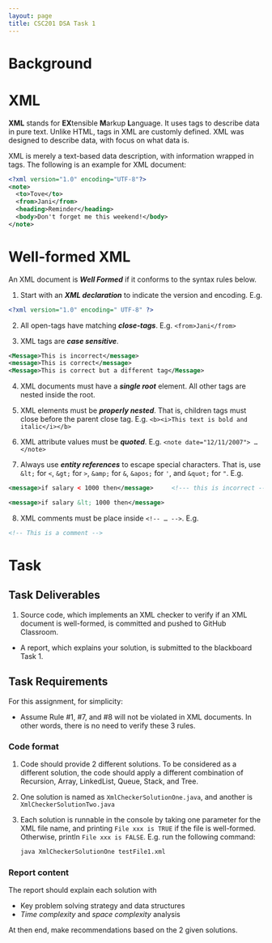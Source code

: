```yaml
---
layout: page
title: CSC201 DSA Task 1
---
```


# Background

# XML

**XML** stands for **EX**tensible **M**arkup **L**anguage. It uses tags to describe data in pure text. Unlike HTML, tags in XML are customly defined. XML was designed to describe data, with focus on what data is.

XML is merely a text-based data description, with information wrapped in tags. The following is an example for XML document:

```xml
<?xml version="1.0" encoding="UTF-8"?>
<note>
  <to>Tove</to>
  <from>Jani</from>
  <heading>Reminder</heading>
  <body>Don't forget me this weekend!</body>
</note>
```

# Well-formed XML

An XML document is ***Well Formed*** if it conforms to the syntax rules below.

1.   Start with an ***XML declaration*** to indicate the version and encoding. E.g.

```xml
<?xml version="1.0" encoding=" UTF-8" ?>
```

2.   All open-tags have matching ***close-tags***. E.g. `<from>Jani</from>`

3.   XML tags are ***case sensitive***.

```xml
<Message>This is incorrect</message>
<message>This is correct</message>
<Message>This is correct but a different tag</Message>
```

4.   XML documents must have a ***single root*** element. All other tags are nested inside the root.

5.   XML elements must be ***properly nested***. That is, children tags must close before the parent close tag. E.g. `<b><i>This text is bold and italic</i></b>`

6.   XML attribute values must be ***quoted***. E.g. `<note date="12/11/2007"> … </note>`

7.   Always use ***entity references*** to escape special characters. That is, use `&lt;` for `<`, `&gt;` for `>`, `&amp;` for `&`, `&apos;` for `'`, and `&quot;` for `"`. E.g.

```xml
<message>if salary < 1000 then</message>     <!--- this is incorrect -->

<message>if salary &lt; 1000 then</message>
```

8.   XML comments must be place inside `<!-- … -->`. E.g.

```xml
<!-- This is a comment -->
```

# Task

## Task Deliverables

1.   Source code, which implements an XML checker to verify if an XML document is well-formed, is committed and pushed to GitHub Classroom.

*   A report, which explains your solution, is submitted to the blackboard Task 1.

## Task Requirements

For this assignment, for simplicity:

*   Assume Rule #1, #7, and #8 will not be violated in XML documents. In other words, there is no need to verify these 3 rules.

### Code format

1.   Code should provide 2 different solutions. To be considered as a different solution, the code should apply a different combination of Recursion, Array, LinkedList, Queue, Stack, and Tree.

2.   One solution is named as `XmlCheckerSolutionOne.java`, and another is `XmlCheckerSolutionTwo.java`

3.   Each solution is runnable in the console by taking one parameter for the XML file name, and printing `File xxx is TRUE` if the file is well-formed. Otherwise, println `File xxx is FALSE`. E.g. run the following command:

     ```bash
     java XmlCheckerSolutionOne testFile1.xml
     ```

### Report content

The report should explain each solution with

*    Key problem solving strategy and data structures
*   *Time complexity* and *space complexity* analysis

At then end, make recommendations based on the 2 given solutions.
